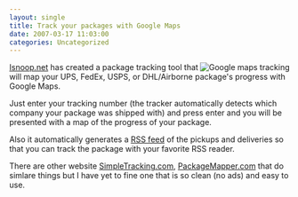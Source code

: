 ```yaml
---
layout: single
title: Track your packages with Google Maps
date: 2007-03-17 11:03:00
categories: Uncategorized
---
```

<a href="/public/uploads/2007/03/tracking.png" title="Google maps tracking"><img src="/public/uploads/2007/03/tracking.png" alt="Google maps tracking" align="right" /></a><a href="http://www.isnoop.net/">Isnoop.net</a> has created a package tracking tool that will map your UPS, FedEx, USPS, or DHL/Airborne package's progress with Google Maps.

Just enter your tracking number (the tracker automatically detects which company your package was shipped with) and press enter and you will be presented with a map of the progress of your package.

Also it automatically generates a <a href="/what-are-rss-feeds-and-how-to-use-them/">RSS feed</a> of the pickups and deliveries so that you can track the package with your favorite RSS reader.

There are other website <a href="http://www.simpletracking.com/" rel="nofollow">SimpleTracking.com</a>,  <a href="http://packagemapper.com/">PackageMapper.com</a> that do simlare things but I have yet to fine one that is so clean (no ads) and easy to use.
